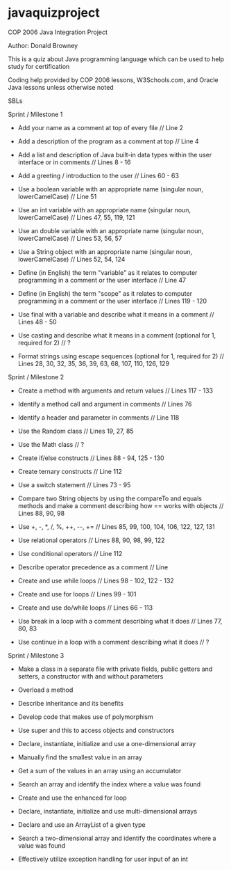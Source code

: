 # javaquizproject
COP 2006 Java Integration Project

Author: Donald Browney

This is a quiz about Java programming language which can be used to help study for certification

Coding help provided by COP 2006 lessons, W3Schools.com, and Oracle Java lessons unless otherwise
noted

SBLs

Sprint / Milestone 1

- Add your name as a comment at top of every file // Line 2

- Add a description of the program as a comment at top // Line 4

- Add a list and description of Java built-in data types within the user interface or in comments // Lines 8 - 16

- Add a greeting / introduction to the user // Lines 60 - 63

- Use a boolean variable with an appropriate name  (singular noun, lowerCamelCase) // Line 51

- Use an int variable with an appropriate name (singular noun, lowerCamelCase) // Lines 47, 55, 119, 121

- Use an double variable with an appropriate name (singular noun, lowerCamelCase) // Lines 53, 56, 57

- Use a String object with an appropriate name (singular noun, lowerCamelCase) // Lines 52, 54, 124

- Define (in English) the term "variable" as it relates to computer programming in a comment or the user interface // Line 47

- Define (in English) the term "scope" as it relates to computer programming in a comment or the user interface // Lines 119 - 120

- Use final with a variable and describe what it means in a comment // Lines 48 - 50

- Use casting and describe what it means in a comment (optional for 1, required for 2) // ?

- Format strings using escape sequences (optional for 1, required for 2) // Lines 28, 30, 32, 35, 36, 39, 63, 68, 107, 110, 126, 129

Sprint / Milestone 2

- Create a method with arguments and return values // Lines 117 - 133

- Identify a method call and argument in comments // Lines 76

- Identify a header and parameter in comments // Line 118

- Use the Random class // Lines 19, 27, 85

- Use the Math class // ?

- Create if/else constructs // Lines 88 - 94, 125 - 130

- Create ternary constructs // Line 112

- Use a switch statement // Lines 73 - 95

- Compare two String objects by using the compareTo and equals methods and make a comment describing how == works with objects // Lines 88, 90, 98

- Use +, -, *, /, %, ++, --, += // Lines 85, 99, 100, 104, 106, 122, 127, 131

- Use relational operators // Lines 88, 90, 98, 99, 122

- Use conditional operators // Line 112

- Describe operator precedence as a comment // Line

- Create and use while loops // Lines 98 - 102, 122 - 132

- Create and use for loops // Lines 99 - 101

- Create and use do/while loops // Lines 66 - 113

- Use break in a loop with a comment describing what it does // Lines 77, 80, 83

- Use continue in a loop with a comment describing what it does // ?

Sprint / Milestone 3

- Make a class in a separate file with private fields, public getters and setters, a constructor with and without parameters

- Overload a method

- Describe inheritance and its benefits

- Develop code that makes use of polymorphism

- Use super and this to access objects and constructors

- Declare, instantiate, initialize and use a one-dimensional array

- Manually find the smallest value in an array

- Get a sum of the values in an array using an accumulator

- Search an array and identify the index where a value was found

- Create and use the enhanced for loop

- Declare, instantiate, initialize and use multi-dimensional arrays

- Declare and use an ArrayList of a given type

- Search a two-dimensional array and identify the coordinates where a value was found

- Effectively utilize exception handling for user input of an int
